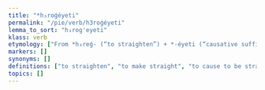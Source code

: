 ```yaml
---
title: "*h₃roǵéyeti"
permalink: "/pie/verb/h3roǵéyeti"
lemma_to_sort: "h₃rog'eyeti"
klass: verb
etymology: ["From *h₃reǵ- (“to straighten”) +‎ *-éyeti (“causative suffix”)."]
markers: []
synonyms: []
definitions: ["to straighten", "to make straight", "to cause to be straight"]
topics: []
---
```

